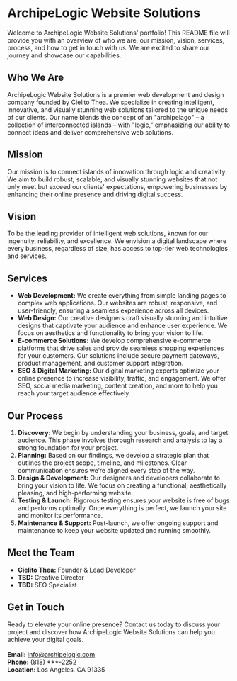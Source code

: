 # ArchipeLogic Website Solutions
Welcome to ArchipeLogic Website Solutions' portfolio! This README file will provide you with an overview of who we are, our mission, vision, services, process, and how to get in touch with us. We are excited to share our journey and showcase our capabilities.

## Who We Are
ArchipeLogic Website Solutions is a premier web development and design company founded by Cielito Thea. We specialize in creating intelligent, innovative, and visually stunning web solutions tailored to the unique needs of our clients. Our name blends the concept of an "archipelago" – a collection of interconnected islands – with "logic," emphasizing our ability to connect ideas and deliver comprehensive web solutions.

## Mission
Our mission is to connect islands of innovation through logic and creativity. We aim to build robust, scalable, and visually stunning websites that not only meet but exceed our clients' expectations, empowering businesses by enhancing their online presence and driving digital success.

## Vision
To be the leading provider of intelligent web solutions, known for our ingenuity, reliability, and excellence. We envision a digital landscape where every business, regardless of size, has access to top-tier web technologies and services.

## Services
- **Web Development:** We create everything from simple landing pages to complex web applications. Our websites are robust, responsive, and user-friendly, ensuring a seamless experience across all devices.
- **Web Design:** Our creative designers craft visually stunning and intuitive designs that captivate your audience and enhance user experience. We focus on aesthetics and functionality to bring your vision to life.
- **E-commerce Solutions:** We develop comprehensive e-commerce platforms that drive sales and provide seamless shopping experiences for your customers. Our solutions include secure payment gateways, product management, and customer support integration.
- **SEO & Digital Marketing:** Our digital marketing experts optimize your online presence to increase visibility, traffic, and engagement. We offer SEO, social media marketing, content creation, and more to help you reach your target audience effectively.

## Our Process
1. **Discovery:** We begin by understanding your business, goals, and target audience. This phase involves thorough research and analysis to lay a strong foundation for your project.
2. **Planning:** Based on our findings, we develop a strategic plan that outlines the project scope, timeline, and milestones. Clear communication ensures we’re aligned every step of the way.
3. **Design & Development:** Our designers and developers collaborate to bring your vision to life. We focus on creating a functional, aesthetically pleasing, and high-performing website.
4. **Testing & Launch:** Rigorous testing ensures your website is free of bugs and performs optimally. Once everything is perfect, we launch your site and monitor its performance.
5. **Maintenance & Support:** Post-launch, we offer ongoing support and maintenance to keep your website updated and running smoothly.

## Meet the Team
- **Cielito Thea:** Founder & Lead Developer
- **TBD:** Creative Director
- **TBD:** SEO Specialist

## Get in Touch
Ready to elevate your online presence? Contact us today to discuss your project and discover how ArchipeLogic Website Solutions can help you achieve your digital goals. <br />
<br />
**Email:** info@archipelogic.com <br />
**Phone:** (818) ***-2252 <br/>
**Location:** Los Angeles, CA 91335 <br/> 
    
